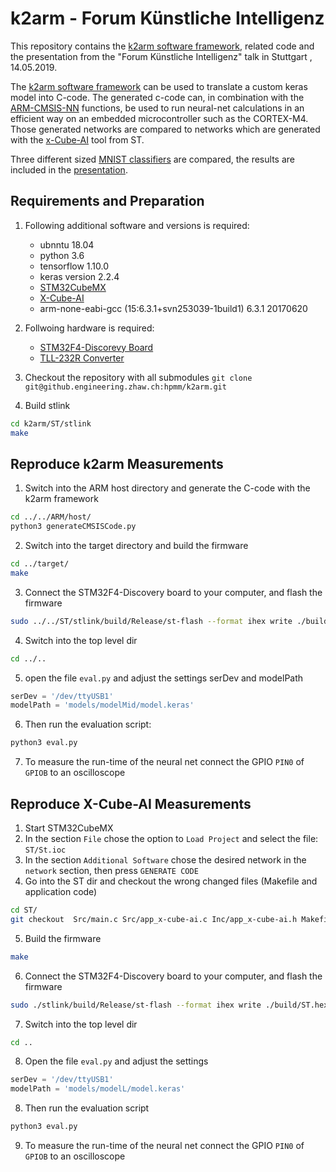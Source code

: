 # k2arm - Forum Künstliche Intelligenz

This repository contains the [k2arm software framework](https://github.engineering.zhaw.ch/hpmm/ki_forum_stuttgart/blob/master/ARM/host/k2arm.py), related code and the presentation from the "Forum Künstliche Intelligenz" talk in Stuttgart , 14.05.2019. 

The [k2arm software framework](https://github.engineering.zhaw.ch/hpmm/ki_forum_stuttgart/blob/master/ARM/host/k2arm.py) can be used to translate a custom keras model into C-code.
The generated c-code can, in combination with the [ARM-CMSIS-NN](http://www.keil.com/pack/doc/CMSIS_Dev/NN/html/index.html) functions, 
be used to run neural-net calculations in an efficient way on an embedded microcontroller such as the CORTEX-M4. Those generated networks are compared to networks which are generated with the [x-Cube-AI](https://www.st.com/en/embedded-software/x-cube-ai.html) tool from ST.

Three different sized [MNIST classifiers](https://github.engineering.zhaw.ch/hpmm/ki_forum_stuttgart/blob/master/models/) are compared, the results are included in the [presentation](https://github.engineering.zhaw.ch/hpmm/ki_forum_stuttgart/blob/master/k2arm_final.pptx).

##  Requirements and Preparation
1. Following additional software and versions is required:
   - ubnntu 18.04
   - python 3.6
   - tensorflow 1.10.0
   - keras version 2.2.4 
   - [STM32CubeMX](https://www.st.com/en/development-tools/stm32cubemx.html)
   - [X-Cube-AI](https://www.st.com/en/embedded-software/x-cube-ai.html)
   - arm-none-eabi-gcc (15:6.3.1+svn253039-1build1) 6.3.1 20170620

2. Follwoing hardware is required:
   - [STM32F4-Discorevy Board](https://www.st.com/en/evaluation-tools/stm32f4discovery.html)
   - [TLL-232R Converter](https://ch.farnell.com/ftdi/ttl-232r-3v3/kabel-usb-ttl-pegel-seriell-umsetzung/dp/1329311?mckv=s89FAqCVd_dc|pcrid|251391972450|kword|ttl-232r-3v3|match|p|plid|&CMP=KNC-GCH-GEN-SKU-MDC-German&gclid=EAIaIQobChMIjfS4hcyo2wIVxDobCh14jwVBEAAYAiAAEgLMo_D_BwE)

3. Checkout the repository with all submodules
`git clone git@github.engineering.zhaw.ch:hpmm/k2arm.git`

4. Build stlink
```bash
cd k2arm/ST/stlink
make
```

## Reproduce k2arm Measurements
1. Switch into the ARM host directory and generate the C-code with the k2arm framework
```bash
cd ../../ARM/host/
python3 generateCMSISCode.py
```
2. Switch into the target directory and build the firmware
```bash
cd ../target/
make
```
3. Connect the STM32F4-Discovery board to your computer, and flash the firmware
```bash
sudo ../../ST/stlink/build/Release/st-flash --format ihex write ./build/k2arm.hex
```
4. Switch into the top level dir
```bash
cd ../..
```
5. open the file `eval.py` and adjust the settings serDev and modelPath
```python
serDev = '/dev/ttyUSB1'
modelPath = 'models/modelMid/model.keras'
```
6. Then run the evaluation script:
```bash
python3 eval.py
```
7. To measure the run-time of the neural net connect the GPIO `PIN0` of `GPIOB` to an oscilloscope 


## Reproduce X-Cube-AI Measurements

1. Start STM32CubeMX
2. In the section `File` chose the option to `Load Project` and select the file: `ST/St.ioc`
3. In the section `Additional Software` chose the desired network in the `network` section, then press `GENERATE CODE`
4. Go into the ST dir and checkout the wrong changed files (Makefile and application code)
```bash
cd ST/
git checkout  Src/main.c Src/app_x-cube-ai.c Inc/app_x-cube-ai.h Makefile
```
5. Build the firmware
```bash
make
```
6. Connect the STM32F4-Discovery board to your computer, and flash the firmware

```bash
sudo ./stlink/build/Release/st-flash --format ihex write ./build/ST.hex
```
7. Switch into the top level dir

```bash
cd ..
```
8. Open the file `eval.py` and adjust the settings
```python
serDev = '/dev/ttyUSB1'
modelPath = 'models/modelL/model.keras'
```
8. Then run the evaluation script
```bash
python3 eval.py
```
9. To measure the run-time of the neural net connect the GPIO `PIN0` of `GPIOB` to an oscilloscope 
